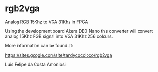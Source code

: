 rgb2vga
=======

Analog RGB 15Khz to VGA 31Khz in FPGA

Using the development board Altera DE0-Nano this converter will convert analog 15Khz RGB signal into VGA 31Khz 256 colours.

More information can be found at:

https://sites.google.com/site/tandycocoloco/rgb2vga

Luis Felipe da Costa Antoniosi






